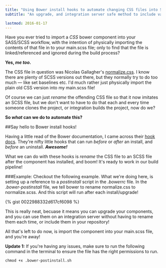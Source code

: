 ```yaml
---
title: "Using Bower install hooks to automate changing CSS files into SASS files after installing them"
subtitle: "An upgrade, and integration server safe method to include vanilla CSS components in your SASS workflow and build pipeline."

lastmod: 2016-01-17
---
```


Have you ever tried to import a *CSS* bower component into your SASS/SCSS workflow, with the intention of physically importing the contents of that file in to your main.scss file; only to find that the file is linked/referenced and ignored during the build process?

<!--more-->

**Yes, *me too*.**

The CSS file in question was Nicolas Gallagher's [normalize.css](http://necolas.github.io/normalize.css/). I know there are plenty of SCSS versions out there, but they normally try to do too much &mdash; like set baselines etc. I'd much rather just physically import the plain old CSS version into my main.scss file!

Of course we can just *rename* the offending CSS file so that it now imitates an SCSS file, but we don't want to have to do that each and every time someone clones the project, or integration builds the project, now do we?

**So *what* can we do to automate this?**

##Say hello to Bower install hooks!

Having a little read of the Bower documentation, I came across their [hook docs](https://github.com/bower/bower/blob/master/HOOKS.md). They're nifty little hooks that can run *before* or *after* an install, and *before* an uninstall. ***Awesome!***

What we can do with these hooks is *rename* the CSS file to an SCSS file after the component has installed, and boom! It's ready to work in our build pipeline!

###Example:
Checkout the following example. What we're doing here, is setting up a reference to a *postinstall* script in the *.bowerrc* file. In the *.bower-postinstall* file, we tell bower to rename normalize.css to normalize.scss. And this script will run after each install/upgrade!

{% gist 0022988332d617cf6098 %}

This is really neat, becuase it means you can upgrade your components, and you can use them on an integration server without having to rename them each time, or include them in your repository!

All that's left to do now, is import the component into your main.scss file, and you're away!

**Update 1:** If you're having any issues, make sure to run the following command in the terminal to ensure the file has the right permissions to run.

 ```
 chmod +x .bower-postinstall.sh
 ```
